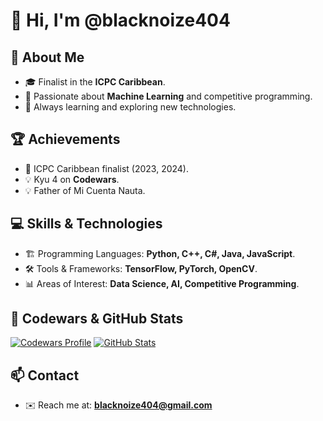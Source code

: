 # 👋 Hi, I'm @blacknoize404

## 🚀 About Me
- 🎓 Finalist in the **ICPC Caribbean**.
- 🤖 Passionate about **Machine Learning** and competitive programming.
- 📌 Always learning and exploring new technologies.

## 🏆 Achievements
- 🏅 ICPC Caribbean finalist (2023, 2024).
- 💡 Kyu 4 on **Codewars**.
- 💡 Father of Mi Cuenta Nauta.

## 💻 Skills & Technologies
- 🏗 Programming Languages: **Python, C++, C#, Java, JavaScript**.
- 🛠 Tools & Frameworks: **TensorFlow, PyTorch, OpenCV**.
- 📊 Areas of Interest: **Data Science, AI, Competitive Programming**.

## 🔗 Codewars & GitHub Stats
[![Codewars Profile](https://www.codewars.com/users/blacknoize404/badges/large)](https://www.codewars.com/users/blacknoize404)
[![GitHub Stats](https://github-readme-stats.vercel.app/api?username=blacknoize404&show_icons=true)](https://github.com/blacknoize404)

## 📫 Contact
- ✉️ Reach me at: **blacknoize404@gmail.com**
